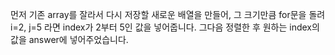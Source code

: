 먼저 기존 array를 잘라서 다시 저장할 새로운 배열을 만들어, 그 크기만큼 for문을 돌려 i=2, j=5 라면 index가 2부터 5인 값을 넣어줍니다. 그다음 정렬한 후 원하는 index의 값을 answer에 넣어주었습니다. 